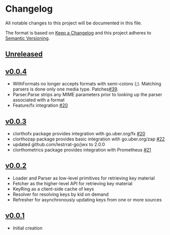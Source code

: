 # Changelog
All notable changes to this project will be documented in this file.

The format is based on [Keep a Changelog](http://keepachangelog.com/en/1.0.0/)
and this project adheres to [Semantic Versioning](http://semver.org/spec/v2.0.0.html).

## [Unreleased]

## [v0.0.4]
- WithFormats no longer accepts formats with semi-colons (;).  Matching parsers is done only one media type. Patches[#39](https://github.com/xmidt-org/clortho/issues/39).
- Parser.Parse strips any MIME parameters prior to looking up the parser associated with a format
- Feature/fx integration [#20](https://github.com/xmidt-org/clortho/issues/20)

## [v0.0.3]
- clorthofx package provides integration with go.uber.org/fx [#20](https://github.com/xmidt-org/clortho/issues/20)
- clorthozap package provides basic integration with go.uber.org/zap [#22](https://github.com/xmidt-org/clortho/issues/22)
- updated github.com/lestrrat-go/jwx to 2.0.0
- clorthometrics package provides integration with Prometheus [#21](https://github.com/xmidt-org/clortho/issues/21)

## [v0.0.2]
- Loader and Parser as low-level primitives for retrieving key material
- Fetcher as the higher-level API for retrieving key material
- KeyRing as a client-side cache of keys
- Resolver for resolving keys by kid on demand
- Refresher for asynchronously updating keys from one or more sources

## [v0.0.1]
- Initial creation

[Unreleased]: https://github.com/xmidt-org/clortho/compare/v0.0.4..HEAD
[v0.0.4]: https://github.com/xmidt-org/clortho/compare/v0.0.3...v0.0.4
[v0.0.3]: https://github.com/xmidt-org/clortho/compare/v0.0.2...v0.0.3
[v0.0.2]: https://github.com/xmidt-org/clortho/compare/v0.0.1...v0.0.2
[v0.0.1]: https://github.com/xmidt-org/clortho/releases/v0.0.1
